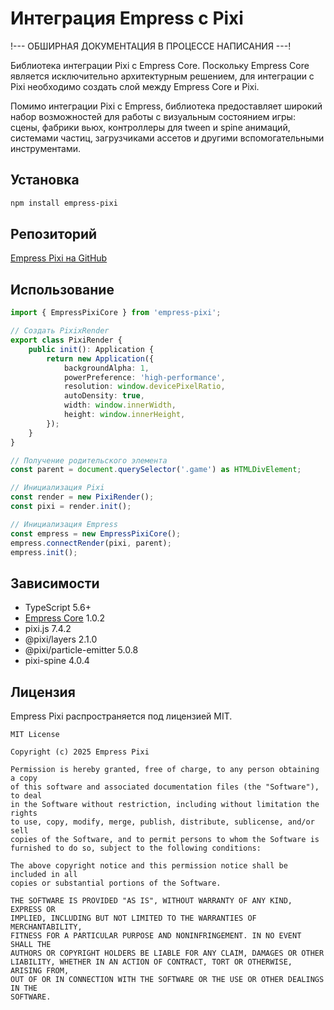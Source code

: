 # Интеграция Empress с Pixi

!--- ОБШИРНАЯ ДОКУМЕНТАЦИЯ В ПРОЦЕССЕ НАПИСАНИЯ ---!

Библиотека интеграции Pixi с Empress Core. Поскольку Empress Core является исключительно архитектурным решением, для интеграции с Pixi необходимо создать слой между Empress Core и Pixi. 

Помимо интеграции Pixi с Empress, библиотека предоставляет широкий набор возможностей для работы с визуальным состоянием игры: сцены, фабрики вьюх, контроллеры для tween и spine анимаций, системами частиц, загрузчиками ассетов и другими вспомогательными инструментами.

## Установка

```bash
npm install empress-pixi
```

## Репозиторий

[Empress Pixi на GitHub](https://github.com/empressengine/empress-pixi)

## Использование

```typescript
import { EmpressPixiCore } from 'empress-pixi';

// Создать PixixRender
export class PixiRender {
    public init(): Application {
        return new Application({
            backgroundAlpha: 1,
            powerPreference: 'high-performance',
            resolution: window.devicePixelRatio,
            autoDensity: true,
            width: window.innerWidth,
            height: window.innerHeight,
        });
    }
}

// Получение родительского элемента
const parent = document.querySelector('.game') as HTMLDivElement;

// Инициализация Pixi
const render = new PixiRender();
const pixi = render.init();

// Инициализация Empress
const empress = new EmpressPixiCore();
empress.connectRender(pixi, parent);
empress.init();
```

## Зависимости

- TypeScript 5.6+
- [Empress Core](../core/what-is-empress) 1.0.2
- pixi.js 7.4.2
- @pixi/layers 2.1.0
- @pixi/particle-emitter 5.0.8
- pixi-spine 4.0.4


## Лицензия

Empress Pixi распространяется под лицензией MIT.

```text
MIT License

Copyright (c) 2025 Empress Pixi

Permission is hereby granted, free of charge, to any person obtaining a copy
of this software and associated documentation files (the "Software"), to deal
in the Software without restriction, including without limitation the rights
to use, copy, modify, merge, publish, distribute, sublicense, and/or sell
copies of the Software, and to permit persons to whom the Software is
furnished to do so, subject to the following conditions:

The above copyright notice and this permission notice shall be included in all
copies or substantial portions of the Software.

THE SOFTWARE IS PROVIDED "AS IS", WITHOUT WARRANTY OF ANY KIND, EXPRESS OR
IMPLIED, INCLUDING BUT NOT LIMITED TO THE WARRANTIES OF MERCHANTABILITY,
FITNESS FOR A PARTICULAR PURPOSE AND NONINFRINGEMENT. IN NO EVENT SHALL THE
AUTHORS OR COPYRIGHT HOLDERS BE LIABLE FOR ANY CLAIM, DAMAGES OR OTHER
LIABILITY, WHETHER IN AN ACTION OF CONTRACT, TORT OR OTHERWISE, ARISING FROM,
OUT OF OR IN CONNECTION WITH THE SOFTWARE OR THE USE OR OTHER DEALINGS IN THE
SOFTWARE.
```